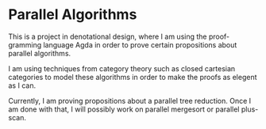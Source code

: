 # Parallel Algorithms

This is a project in denotational design, where I am using the proof-gramming language Agda in order to prove certain propositions
about parallel algorithms.

I am using techniques from category theory such as closed cartesian categories to model these algorithms in order to make the proofs
as elegent as I can.


Currently, I am proving propositions about a parallel tree reduction. Once I am done with that, I will possibly work
on parallel mergesort or parallel plus-scan.
